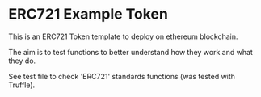 # ERC721 Example Token

This is an ERC721 Token template to deploy on ethereum blockchain.  

The aim is to test functions to better understand how they work and what they do.

See test file to check 'ERC721' standards functions (was tested with Truffle).
